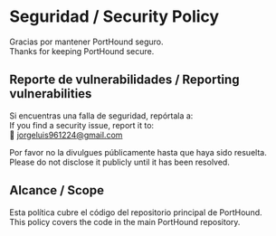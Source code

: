 # Seguridad / Security Policy

Gracias por mantener PortHound seguro.  
Thanks for keeping PortHound secure.

## Reporte de vulnerabilidades / Reporting vulnerabilities

Si encuentras una falla de seguridad, repórtala a:  
If you find a security issue, report it to:  
📧 jorgeluis961224@gmail.com

Por favor no la divulgues públicamente hasta que haya sido resuelta.  
Please do not disclose it publicly until it has been resolved.

## Alcance / Scope

Esta política cubre el código del repositorio principal de PortHound.  
This policy covers the code in the main PortHound repository.
